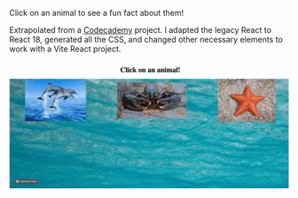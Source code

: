 Click on an animal to see a fun fact about them!

Extrapolated from a [Codecademy](https://www.codecademy.com/learn/learn-react-introduction) project. I adapted the legacy React to React 18, generated all the CSS, and changed other necessary elements to work with a Vite React project.

![](demo.gif)
